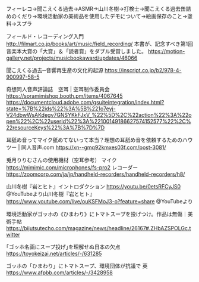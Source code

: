 
フィーレコ→聞こえくる過去→ASMR→山川冬樹→打検士→聞こえくる過去缶詰めのくだり→環境活動家の美術品を使用したデモについて→絵画保存のこと→塗料→スプラ

フィールド・レコーディング入門 http://filmart.co.jp/books/art/music/field_recording/
本書が、記念すべき第1回音楽本大賞の「大賞」＆「読者賞」をダブル受賞しました。
https://motion-gallery.net/projects/musicbookaward/updates/46066


聞こえくる過去─音響再生産の文化的起源
https://inscript.co.jp/b2/978-4-900997-58-5


奇想同人音声評論誌　空耳 | 空耳制作委員会
https://soramimishop.booth.pm/items/4067645 
https://documentcloud.adobe.com/gsuiteintegration/index.html?state=%7B%22ids%22%3A%5B%221o7eyj-V24dbwWsAKdegv7GNSYKkFJxV_%22%5D%2C%22action%22%3A%22open%22%2C%22userId%22%3A%22100149186627574152577%22%2C%22resourceKeys%22%3A%7B%7D%7D

耳舐め音ってマイク舐めてないって本当？理想の耳舐め音を依頼するためのハウツー | 同人音声.com https://xn--gmq92kmxes03f.com/post-3081/ 

兎月りりむさんの使用機材（空耳参考）
マイク
https://mimimic.com/microphones/fs-pro2
レコーダー
https://zoomcorp.com/ja/jp/handheld-recorders/handheld-recorders/h8/


山川冬樹『岩とヒト』イントロダクション https://youtu.be/0etsRFCyJS0 @YouTubeより山川冬樹『岩とヒト』 https://www.youtube.com/live/ouKSFMoJ3-o?feature=share @YouTubeより


環境活動家がゴッホの《ひまわり》にトマトスープを投げつけ。作品は無傷｜美術手帖 https://bijutsutecho.com/magazine/news/headline/26167#.ZHbAZSPOLGc.twitter 

｢ゴッホ名画にスープ投げ｣を理解せぬ日本の欠点 https://toyokeizai.net/articles/-/631285 

ゴッホの「ひまわり」にトマトスープ、環境団体が抗議で 英
https://www.afpbb.com/articles/-/3428958